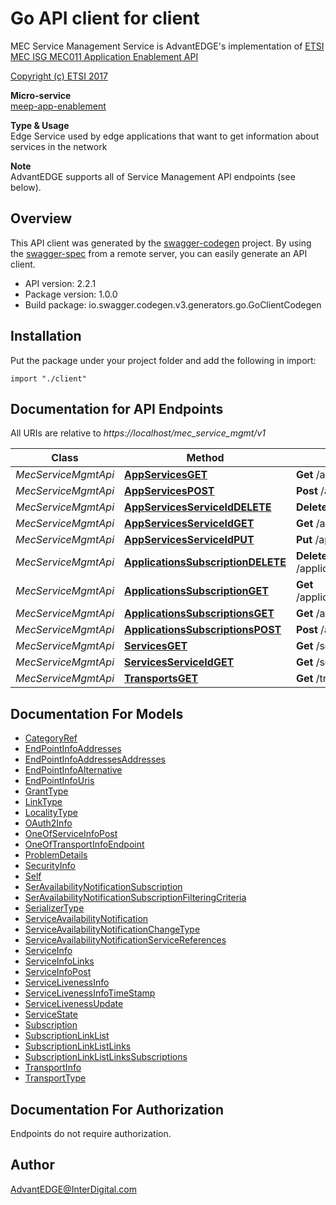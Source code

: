 # Go API client for client

MEC Service Management Service is AdvantEDGE's implementation of [ETSI MEC ISG MEC011 Application Enablement API](https://www.etsi.org/deliver/etsi_gs/MEC/001_099/011/02.02.01_60/gs_MEC011v020201p.pdf) <p>[Copyright (c) ETSI 2017](https://forge.etsi.org/etsi-forge-copyright-notice.txt) <p>**Micro-service**<br>[meep-app-enablement](https://github.com/InterDigitalInc/AdvantEDGE/tree/master/go-apps/meep-app-enablement/server/service-mgmt) <p>**Type & Usage**<br>Edge Service used by edge applications that want to get information about services in the network <p>**Note**<br>AdvantEDGE supports all of Service Management API endpoints (see below).

## Overview
This API client was generated by the [swagger-codegen](https://github.com/swagger-api/swagger-codegen) project.  By using the [swagger-spec](https://github.com/swagger-api/swagger-spec) from a remote server, you can easily generate an API client.

- API version: 2.2.1
- Package version: 1.0.0
- Build package: io.swagger.codegen.v3.generators.go.GoClientCodegen

## Installation
Put the package under your project folder and add the following in import:
```golang
import "./client"
```

## Documentation for API Endpoints

All URIs are relative to *https://localhost/mec_service_mgmt/v1*

Class | Method | HTTP request | Description
------------ | ------------- | ------------- | -------------
*MecServiceMgmtApi* | [**AppServicesGET**](docs/MecServiceMgmtApi.md#appservicesget) | **Get** /applications/{appInstanceId}/services | 
*MecServiceMgmtApi* | [**AppServicesPOST**](docs/MecServiceMgmtApi.md#appservicespost) | **Post** /applications/{appInstanceId}/services | 
*MecServiceMgmtApi* | [**AppServicesServiceIdDELETE**](docs/MecServiceMgmtApi.md#appservicesserviceiddelete) | **Delete** /applications/{appInstanceId}/services/{serviceId} | 
*MecServiceMgmtApi* | [**AppServicesServiceIdGET**](docs/MecServiceMgmtApi.md#appservicesserviceidget) | **Get** /applications/{appInstanceId}/services/{serviceId} | 
*MecServiceMgmtApi* | [**AppServicesServiceIdPUT**](docs/MecServiceMgmtApi.md#appservicesserviceidput) | **Put** /applications/{appInstanceId}/services/{serviceId} | 
*MecServiceMgmtApi* | [**ApplicationsSubscriptionDELETE**](docs/MecServiceMgmtApi.md#applicationssubscriptiondelete) | **Delete** /applications/{appInstanceId}/subscriptions/{subscriptionId} | 
*MecServiceMgmtApi* | [**ApplicationsSubscriptionGET**](docs/MecServiceMgmtApi.md#applicationssubscriptionget) | **Get** /applications/{appInstanceId}/subscriptions/{subscriptionId} | 
*MecServiceMgmtApi* | [**ApplicationsSubscriptionsGET**](docs/MecServiceMgmtApi.md#applicationssubscriptionsget) | **Get** /applications/{appInstanceId}/subscriptions | 
*MecServiceMgmtApi* | [**ApplicationsSubscriptionsPOST**](docs/MecServiceMgmtApi.md#applicationssubscriptionspost) | **Post** /applications/{appInstanceId}/subscriptions | 
*MecServiceMgmtApi* | [**ServicesGET**](docs/MecServiceMgmtApi.md#servicesget) | **Get** /services | 
*MecServiceMgmtApi* | [**ServicesServiceIdGET**](docs/MecServiceMgmtApi.md#servicesserviceidget) | **Get** /services/{serviceId} | 
*MecServiceMgmtApi* | [**TransportsGET**](docs/MecServiceMgmtApi.md#transportsget) | **Get** /transports | 


## Documentation For Models

 - [CategoryRef](docs/CategoryRef.md)
 - [EndPointInfoAddresses](docs/EndPointInfoAddresses.md)
 - [EndPointInfoAddressesAddresses](docs/EndPointInfoAddressesAddresses.md)
 - [EndPointInfoAlternative](docs/EndPointInfoAlternative.md)
 - [EndPointInfoUris](docs/EndPointInfoUris.md)
 - [GrantType](docs/GrantType.md)
 - [LinkType](docs/LinkType.md)
 - [LocalityType](docs/LocalityType.md)
 - [OAuth2Info](docs/OAuth2Info.md)
 - [OneOfServiceInfoPost](docs/OneOfServiceInfoPost.md)
 - [OneOfTransportInfoEndpoint](docs/OneOfTransportInfoEndpoint.md)
 - [ProblemDetails](docs/ProblemDetails.md)
 - [SecurityInfo](docs/SecurityInfo.md)
 - [Self](docs/Self.md)
 - [SerAvailabilityNotificationSubscription](docs/SerAvailabilityNotificationSubscription.md)
 - [SerAvailabilityNotificationSubscriptionFilteringCriteria](docs/SerAvailabilityNotificationSubscriptionFilteringCriteria.md)
 - [SerializerType](docs/SerializerType.md)
 - [ServiceAvailabilityNotification](docs/ServiceAvailabilityNotification.md)
 - [ServiceAvailabilityNotificationChangeType](docs/ServiceAvailabilityNotificationChangeType.md)
 - [ServiceAvailabilityNotificationServiceReferences](docs/ServiceAvailabilityNotificationServiceReferences.md)
 - [ServiceInfo](docs/ServiceInfo.md)
 - [ServiceInfoLinks](docs/ServiceInfoLinks.md)
 - [ServiceInfoPost](docs/ServiceInfoPost.md)
 - [ServiceLivenessInfo](docs/ServiceLivenessInfo.md)
 - [ServiceLivenessInfoTimeStamp](docs/ServiceLivenessInfoTimeStamp.md)
 - [ServiceLivenessUpdate](docs/ServiceLivenessUpdate.md)
 - [ServiceState](docs/ServiceState.md)
 - [Subscription](docs/Subscription.md)
 - [SubscriptionLinkList](docs/SubscriptionLinkList.md)
 - [SubscriptionLinkListLinks](docs/SubscriptionLinkListLinks.md)
 - [SubscriptionLinkListLinksSubscriptions](docs/SubscriptionLinkListLinksSubscriptions.md)
 - [TransportInfo](docs/TransportInfo.md)
 - [TransportType](docs/TransportType.md)


## Documentation For Authorization
 Endpoints do not require authorization.


## Author

AdvantEDGE@InterDigital.com

